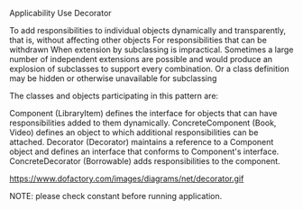 Applicability
Use Decorator

To add responsibilities to individual objects dynamically and transparently, that is, without affecting other objects
For responsibilities that can be withdrawn
When extension by subclassing is impractical. Sometimes a large number of independent extensions are possible and would produce an explosion of subclasses to support every combination. Or a class definition may be hidden or otherwise unavailable for subclassing

The classes and objects participating in this pattern are:

Component   (LibraryItem)
defines the interface for objects that can have responsibilities added to them dynamically.
ConcreteComponent   (Book, Video)
defines an object to which additional responsibilities can be attached.
Decorator   (Decorator)
maintains a reference to a Component object and defines an interface that conforms to Component's interface.
ConcreteDecorator   (Borrowable)
adds responsibilities to the component.

https://www.dofactory.com/images/diagrams/net/decorator.gif

NOTE: please check constant before running application. 
